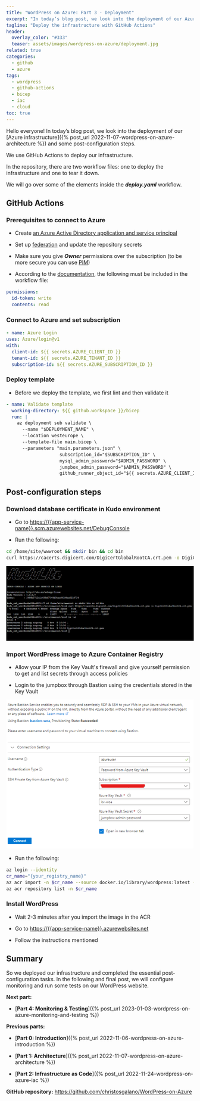 ```yaml
---
title: "WordPress on Azure: Part 3 - Deployment"
excerpt: "In today’s blog post, we look into the deployment of our Azure infrastructure and the configuration of the application."
tagline: "Deploy the infrastructure with GitHub Actions"
header:
  overlay_color: "#333"
  teaser: assets/images/wordpress-on-azure/deployment.jpg
related: true
categories:
  - github
  - azure
tags:
  - wordpress
  - github-actions
  - bicep
  - iac
  - cloud
toc: true
---
```


Hello everyone! In today’s blog post, we look into the deployment of our [Azure infrastructure]({% post_url 2022-11-07-wordpress-on-azure-architecture %}) and some post-configuration steps.

We use GitHub Actions to deploy our infrastructure.

In the repository, there are two workflow files: one to deploy the infrastructure and one to tear it down.

We will go over some of the elements inside the ***deploy.yaml*** workflow.

## GitHub Actions

### Prerequisites to connect to Azure

* Create [an Azure Active Directory application and service principal](https://learn.microsoft.com/en-us/azure/active-directory/develop/howto-create-service-principal-portal)

* Set up [federation](https://learn.microsoft.com/en-us/azure/developer/github/connect-from-azure?tabs=azure-portal%2Cwindows) and update the repository secrets

* Make sure you give ***Owner*** permissions over the subscription (to be more secure you can use [PIM](https://learn.microsoft.com/en-us/azure/active-directory/privileged-identity-management/pim-configure))

* According to the [documentation](https://docs.github.com/en/actions/deployment/security-hardening-your-deployments/configuring-openid-connect-in-azure), the following must be included in the workflow file:

```yaml
permissions:
  id-token: write
  contents: read
```

### Connect to Azure and set subscription

```yaml
- name: Azure Login
uses: Azure/login@v1
with:
  client-id: ${{ secrets.AZURE_CLIENT_ID }}
  tenant-id: ${{ secrets.AZURE_TENANT_ID }}
  subscription-id: ${{ secrets.AZURE_SUBSCRIPTION_ID }}
```

### Deploy template

* Before we deploy the template, we first lint and then validate it

```yaml
- name: Validate template
  working-directory: ${{ github.workspace }}/bicep
  run: |
    az deployment sub validate \
      --name "$DEPLOYMENT_NAME" \
      --location westeurope \
      --template-file main.bicep \
      --parameters "main.parameters.json" \
                    subscription_id="$SUBSCRIPTION_ID" \
                    mysql_admin_password="$ADMIN_PASSWORD" \
                    jumpbox_admin_password="$ADMIN_PASSWORD" \
                    github_runner_object_id="${{ secrets.AZURE_CLIENT_ID }}"
```

## Post-configuration steps

### Download database certificate in Kudo environment

* Go to <https://{{app-service-name}}.scm.azurewebsites.net/DebugConsole>

* Run the following:

```bash
cd /home/site/wwwroot && mkdir bin && cd bin
curl https://cacerts.digicert.com/DigiCertGlobalRootCA.crt.pem -o DigiCertGlobalRootCA.crt.pem
```

![kudu-environment](/assets/images/wordpress-on-azure/kudu-environment.png)

### Import WordPress image to Azure Container Registry

* Allow your IP from the Key Vault's firewall and give yourself permission to get and list secrets through access policies

* Login to the jumpbox through Bastion using the credentials stored in the Key Vault

![bastion-login](/assets/images/wordpress-on-azure/bastion-login.png)

* Run the following:

```bash
az login --identity
cr_name="{your_registry_name}"
az acr import -n $cr_name --source docker.io/library/wordpress:latest --image wordpress:latest
az acr repository list -n $cr_name
```

### Install WordPress

* Wait 2-3 minutes after you import the image in the ACR
  
* Go to <https://{{app-service-name}}.azurewebsites.net>

* Follow the instructions mentioned

## Summary

So we deployed our infrastructure and completed the essential post-configuration tasks. In the following and final post, we will configure monitoring and run some tests on our WordPress website.

**Next part:**

* [**Part 4: Monitoring & Testing**]({% post_url 2023-01-03-wordpress-on-azure-monitoring-and-testing %})

**Previous parts:**

* [**Part 0: Introduction**]({% post_url 2022-11-06-wordpress-on-azure-introduction %})

* [**Part 1: Architecture**]({% post_url 2022-11-07-wordpress-on-azure-architecture %})

* [**Part 2: Infrastructure as Code**]({% post_url 2022-11-24-wordpress-on-azure-iac %})

**GitHub repository:** <https://github.com/christosgalano/WordPress-on-Azure>
